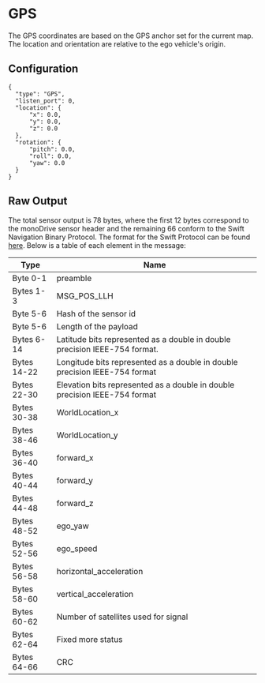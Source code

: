 # GPS

The GPS coordinates are based on the GPS anchor set for the current map. The location and orientation are relative to the ego vehicle's origin.

## Configuration 

```
{
  "type": "GPS",
  "listen_port": 0,
  "location": {
      "x": 0.0,
      "y": 0.0,
      "z": 0.0
  },
  "rotation": {
      "pitch": 0.0,
      "roll": 0.0,
      "yaw": 0.0
  }
}
```

## Raw Output

The total sensor output is 78 bytes, where the first 12 bytes correspond to the 
monoDrive sensor header and the remaining 66 conform to the Swift Navigation 
Binary Protocol. The format for the Swift Protocol can be found 
[here](https://github.com/swift-nav/libsbp/raw/master/docs/sbp.pdf). Below
is a table of each element in the message:

| Type  | Name   |
| ------------ | ------------ |
|Byte 0-1  | preamble |
|Bytes 1-3 | MSG_POS_LLH  |
|Byte 5-6 | Hash of the sensor id  |
|Byte 5-6  |  Length of the payload |
|Bytes 6-14 | Latitude bits represented as a double in double precision IEEE-754 format. |
|Bytes 14-22 | Longitude bits represented as a double in double precision IEEE-754 format  |
|Bytes 22-30 | Elevation bits represented as a double in double precision IEEE-754 format  |
|Bytes 30-38 | WorldLocation_x |
|Bytes 38-46 | WorldLocation_y|
|Bytes 36-40 | forward_x   |
|Bytes 40-44 | forward_y   |
|Bytes 44-48 | forward_z   |
|Bytes 48-52 | ego_yaw  |
|Bytes 52-56 | ego_speed |
|Bytes 56-58 | horizontal_acceleration  |
|Bytes 58-60 | vertical_acceleration  |
|Bytes 60-62  | Number of satellites used for signal  |
|Bytes 62-64  | Fixed more status|
|Bytes 64-66 | CRC  |

<p>&nbsp;</p>